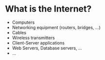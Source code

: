 # What is the Internet?


* Computers
* Networking equipment (routers, bridges, ...)
* Cables
* Wireless transmitters
* Client-Server applications
* Web Servers, Database servers, ...
* ...


